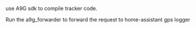 use A9G sdk to compile tracker code. 

Run the a9g_forwarder to forward the request to home-assistant gps logger
